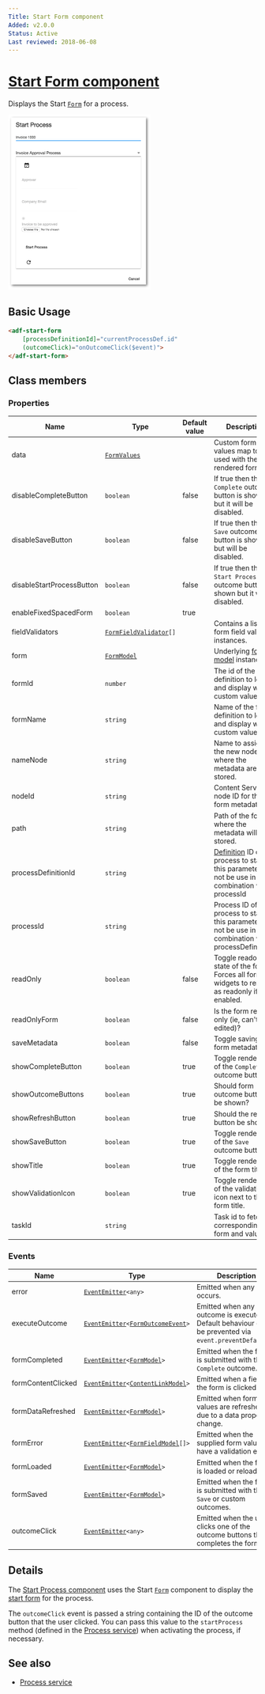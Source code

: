 ```yaml
---
Title: Start Form component
Added: v2.0.0
Status: Active
Last reviewed: 2018-06-08
---
```


# [Start Form component](../../../lib/process-services/src/lib/form/start-form.component.ts "Defined in start-form.component.ts")

Displays the Start [`Form`](../../../lib/process-services/src/lib/task-list/models/form.model.ts) for a process.

![Start Form screenshot](../../docassets/images/ProcessStartForm.png)

## Basic Usage

```html
<adf-start-form
    [processDefinitionId]="currentProcessDef.id"
    (outcomeClick)="onOutcomeClick($event)">
</adf-start-form>
```

## Class members

### Properties

| Name                      | Type                                                                                               | Default value | Description                                                                                                                                                                                       |
| ------------------------- | -------------------------------------------------------------------------------------------------- | ------------- | ------------------------------------------------------------------------------------------------------------------------------------------------------------------------------------------------- |
| data                      | [`FormValues`](../../../lib/core/form/components/widgets/core/form-values.ts)                      |               | Custom form values map to be used with the rendered form.                                                                                                                                         |
| disableCompleteButton     | `boolean`                                                                                          | false         | If true then the `Complete` outcome button is shown but it will be disabled.                                                                                                                      |
| disableSaveButton         | `boolean`                                                                                          | false         | If true then the `Save` outcome button is shown but will be disabled.                                                                                                                             |
| disableStartProcessButton | `boolean`                                                                                          | false         | If true then the `Start Process` outcome button is shown but it will be disabled.                                                                                                                 |
| enableFixedSpacedForm     | `boolean`                                                                                          | true          |                                                                                                                                                                                                   |
| fieldValidators           | [`FormFieldValidator`](../../../lib/core/form/components/widgets/core/form-field-validator.ts)`[]` |               | Contains a list of form field validator instances.                                                                                                                                                |
| form                      | [`FormModel`](../../../lib/core/form/components/widgets/core/form.model.ts)                        |               | Underlying [form model](../../../lib/core/form/components/widgets/core/form.model.ts) instance.                                                                                                   |
| formId                    | `number`                                                                                           |               | The id of the form definition to load and display with custom values.                                                                                                                             |
| formName                  | `string`                                                                                           |               | Name of the form definition to load and display with custom values.                                                                                                                               |
| nameNode                  | `string`                                                                                           |               | Name to assign to the new node where the metadata are stored.                                                                                                                                     |
| nodeId                    | `string`                                                                                           |               | Content Services node ID for the form metadata.                                                                                                                                                   |
| path                      | `string`                                                                                           |               | Path of the folder where the metadata will be stored.                                                                                                                                             |
| processDefinitionId       | `string`                                                                                           |               | [Definition](../../../lib/cli/node_modules/@alfresco/js-api/src/api/content-rest-api/model/definition.ts) ID of the process to start, this parameter can not be use in combination with processId |
| processId                 | `string`                                                                                           |               | Process ID of the process to start, this parameter can not be use in combination with processDefinitionId                                                                                         |
| readOnly                  | `boolean`                                                                                          | false         | Toggle readonly state of the form. Forces all form widgets to render as readonly if enabled.                                                                                                      |
| readOnlyForm              | `boolean`                                                                                          | false         | Is the form read-only (ie, can't be edited)?                                                                                                                                                      |
| saveMetadata              | `boolean`                                                                                          | false         | Toggle saving of form metadata.                                                                                                                                                                   |
| showCompleteButton        | `boolean`                                                                                          | true          | Toggle rendering of the `Complete` outcome button.                                                                                                                                                |
| showOutcomeButtons        | `boolean`                                                                                          | true          | Should form outcome buttons be shown?                                                                                                                                                             |
| showRefreshButton         | `boolean`                                                                                          | true          | Should the refresh button be shown?                                                                                                                                                               |
| showSaveButton            | `boolean`                                                                                          | true          | Toggle rendering of the `Save` outcome button.                                                                                                                                                    |
| showTitle                 | `boolean`                                                                                          | true          | Toggle rendering of the form title.                                                                                                                                                               |
| showValidationIcon        | `boolean`                                                                                          | true          | Toggle rendering of the validation icon next to the form title.                                                                                                                                   |
| taskId                    | `string`                                                                                           |               | Task id to fetch corresponding form and values.                                                                                                                                                   |

### Events

| Name               | Type                                                                                                                                                             | Description                                                                                            |
| ------------------ | ---------------------------------------------------------------------------------------------------------------------------------------------------------------- | ------------------------------------------------------------------------------------------------------ |
| error              | [`EventEmitter`](https://angular.io/api/core/EventEmitter)`<any>`                                                                                                | Emitted when any error occurs.                                                                         |
| executeOutcome     | [`EventEmitter`](https://angular.io/api/core/EventEmitter)`<`[`FormOutcomeEvent`](../../../lib/core/form/components/widgets/core/form-outcome-event.model.ts)`>` | Emitted when any outcome is executed. Default behaviour can be prevented via `event.preventDefault()`. |
| formCompleted      | [`EventEmitter`](https://angular.io/api/core/EventEmitter)`<`[`FormModel`](../../../lib/core/form/components/widgets/core/form.model.ts)`>`                      | Emitted when the form is submitted with the `Complete` outcome.                                        |
| formContentClicked | [`EventEmitter`](https://angular.io/api/core/EventEmitter)`<`[`ContentLinkModel`](../../../lib/core/form/components/widgets/core/content-link.model.ts)`>`       | Emitted when a field of the form is clicked.                                                           |
| formDataRefreshed  | [`EventEmitter`](https://angular.io/api/core/EventEmitter)`<`[`FormModel`](../../../lib/core/form/components/widgets/core/form.model.ts)`>`                      | Emitted when form values are refreshed due to a data property change.                                  |
| formError          | [`EventEmitter`](https://angular.io/api/core/EventEmitter)`<`[`FormFieldModel`](../../core/models/form-field.model.md)`[]>`                                      | Emitted when the supplied form values have a validation error.                                         |
| formLoaded         | [`EventEmitter`](https://angular.io/api/core/EventEmitter)`<`[`FormModel`](../../../lib/core/form/components/widgets/core/form.model.ts)`>`                      | Emitted when the form is loaded or reloaded.                                                           |
| formSaved          | [`EventEmitter`](https://angular.io/api/core/EventEmitter)`<`[`FormModel`](../../../lib/core/form/components/widgets/core/form.model.ts)`>`                      | Emitted when the form is submitted with the `Save` or custom outcomes.                                 |
| outcomeClick       | [`EventEmitter`](https://angular.io/api/core/EventEmitter)`<any>`                                                                                                | Emitted when the user clicks one of the outcome buttons that completes the form.                       |

## Details

The [Start Process component](../../process-services/components/start-process.component.md) uses the Start [`Form`](../../../lib/process-services/src/lib/task-list/models/form.model.ts) component
to display the
[start form](http://docs.alfresco.com/process-services1.6/topics/none_start_event.html)
for the process.

The `outcomeClick` event is passed a string containing the ID of the outcome button that
the user clicked. You can pass this value to the `startProcess` method (defined in the
[Process service](../../process-services/services/process.service.md)) when activating the process, if necessary.

## See also

-   [Process service](../../process-services/services/process.service.md)
